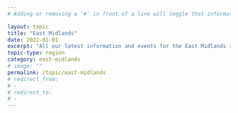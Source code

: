 ```yaml
---
# Adding or removing a '#' in front of a line will toggle that information off and on from being processed. 

layout: topic
title: "East Midlands"
date: 2022-01-01
excerpt: "All our latest information and events for the East Midlands region."
topic-type: region
category: east-midlands
# image: ""
permalink: /topic/east-midlands
# redirect_from: 
# - 
# redirect_to: 
# - 
---
```


